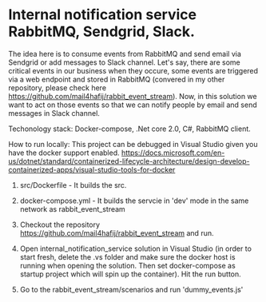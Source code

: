 # Internal notification service RabbitMQ, Sendgrid, Slack.
The idea here is to consume events from RabbitMQ and send email via Sendgrid or add messages to Slack channel. Let's say, there are some critical events in our business when they occure, some events are triggered via a web endpoint and stored in RabbitMQ (convered in my other repository, please check here https://github.com/mail4hafij/rabbit_event_stream). Now, in this solution we want to act on those events so that we can notify people by email and send messages in Slack channel. 

Techonology stack: Docker-compose, .Net core 2.0, C#, RabbitMQ client.

How to run locally:
This project can be debugged in Visual Studio given you have the docker support enabled. 
https://docs.microsoft.com/en-us/dotnet/standard/containerized-lifecycle-architecture/design-develop-containerized-apps/visual-studio-tools-for-docker

1. src/Dockerfile - It builds the src.
2. docker-compose.yml - It builds the servcie in 'dev' mode in the same network as rabbit_event_stream



1. Checkout the repository https://github.com/mail4hafij/rabbit_event_stream and run.
2. Open internal_notification_service solution in Visual Studio (in order to start fresh, delete the .vs folder and make sure the docker host is running when opening the solution. 
Then set docker-compose as startup project which will spin up the container). Hit the run button.
3. Go to the rabbit_event_stream/scenarios and run 'dummy_events.js'

